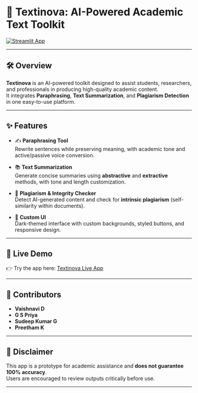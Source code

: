 # 📘 Textinova: AI-Powered Academic Text Toolkit  

[![Streamlit App](https://img.shields.io/badge/🚀%20Live%20App-Open%20in%20Streamlit-blue?style=for-the-badge)](https://your-app-link.streamlit.app)

---

## 🛠 Overview  
**Textinova** is an AI-powered toolkit designed to assist students, researchers, and professionals in producing high-quality academic content.  
It integrates **Paraphrasing**, **Text Summarization**, and **Plagiarism Detection** in one easy-to-use platform.

---

## ✨ Features  

- ✍️ **Paraphrasing Tool**  
  Rewrite sentences while preserving meaning, with academic tone and active/passive voice conversion.  

- 📚 **Text Summarization**  
  Generate concise summaries using **abstractive** and **extractive** methods, with tone and length customization.  

- 🔎 **Plagiarism & Integrity Checker**  
  Detect AI-generated content and check for **intrinsic plagiarism** (self-similarity within documents).  

- 🎨 **Custom UI**  
  Dark-themed interface with custom backgrounds, styled buttons, and responsive design.

---

## 🚀 Live Demo  

👉 Try the app here: [Textinova Live App](https://textinova.streamlit.app/)

---

## 👥 Contributors  

- **Vaishnavi D**  
- **G S Priya**  
- **Sudeep Kumar G**  
- **Preetham K**  

---

## 📝 Disclaimer  
This app is a prototype for academic assistance and **does not guarantee 100% accuracy**.  
Users are encouraged to review outputs critically before use.  

---